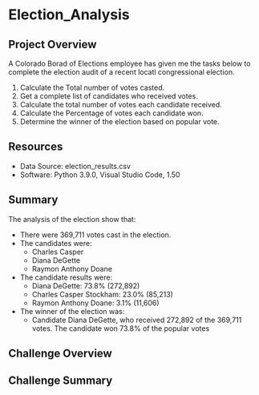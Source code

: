 # Election_Analysis

## Project Overview
A Colorado Borad of Elections employee has given me the tasks below to complete the election audit of a recent locatl congressional election.

1. Calculate the Total number of votes casted.
2. Get a complete list of candidates who received votes.
3. Calculate the total number of votes each candidate received.
4. Calculate the Percentage of votes each candidate won.
5. Determine the winner of the election based on popular vote.

## Resources
- Data Source: election_results.csv
- Software: Python 3.9.0, Visual Studio Code, 1.50

## Summary
The analysis of the election show that:
- There were 369,711 votes cast in the election.
- The candidates were:
    - Charles Casper 
    - Diana DeGette
    - Raymon Anthony Doane
- The candidate results were:
    - Diana DeGette: 73.8% (272,892)
    - Charles Casper Stockham: 23.0% (85,213)
    - Raymon Anthony Doane: 3.1% (11,606)
- The winner of the election was:
    - Candidate Diana DeGette, who received 272,892 of the 369,711 votes. The candidate won        73.8% of the popular votes
    
## Challenge Overview

## Challenge Summary




